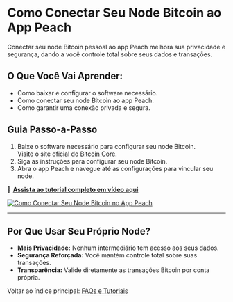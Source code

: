 # Como Conectar Seu Node Bitcoin ao App Peach

Conectar seu node Bitcoin pessoal ao app Peach melhora sua privacidade e segurança, dando a você controle total sobre seus dados e transações.

## **O Que Você Vai Aprender:**
- Como baixar e configurar o software necessário.  
- Como conectar seu node Bitcoin ao app Peach.  
- Como garantir uma conexão privada e segura.  

## **Guia Passo-a-Passo**

1) Baixe o software necessário para configurar seu node Bitcoin.  
   Visite o site oficial do [Bitcoin Core](https://bitcoincore.org).  
2) Siga as instruções para configurar seu node Bitcoin.  
3) Abra o app Peach e navegue até as configurações para vincular seu node.  

🔗 **[Assista ao tutorial completo em vídeo aqui](https://www.youtube.com/watch?v=xtvq2i3mIYg)**  

[![Como Conectar Seu Node Bitcoin no App Peach](https://img.youtube.com/vi/xtvq2i3mIYg/0.jpg)](https://www.youtube.com/watch?v=xtvq2i3mIYg)  

---

## **Por Que Usar Seu Próprio Node?**
- **Mais Privacidade:** Nenhum intermediário tem acesso aos seus dados.  
- **Segurança Reforçada:** Você mantém controle total sobre suas transações.  
- **Transparência:** Valide diretamente as transações Bitcoin por conta própria.  

Voltar ao índice principal: [FAQs e Tutoriais](/faq/tutorials)
